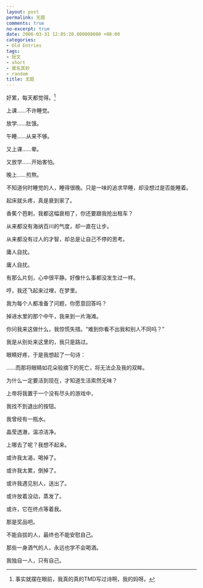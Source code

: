 ```yaml
---
layout: post
permalink: 无题
comments: true
no-excerpt: true
date: 2006-03-31 12:05:20.000000000 +08:00
categories:
- Old Entries
tags:
- 短文
- short
- 莫名其妙
- random
title: 无题
---
```


好累，每天都觉得。[^origin]

上课……不许睡觉。

放学……肚饿。

午睡……从来不够。

又上课……晕。

又放学……开始害怕。

晚上……煎熬。

不知道何时睡觉的人，睡得很晚。只是一味的追求早睡，却没想过是否能睡着。

起床就头疼，真是衰到家了。

香蕉个芭剌，我都这幅衰相了，你还要跟我抢出租车？

从来都没有海纳百川的气度，却一直在让步。

从来都没有过人的才智，却总是让自己不停的思考。

庸人自扰。

庸人自扰。

有那么片刻，心中很平静。好像什么事都没发生过一样。

哼，我还飞起来过哩，在梦里。

我为每个人都准备了问题，你愿意回答吗？

掉进水里的那个中午，我来到一片海滩。

你问我来这做什么，我惊慌失措。“难到你看不出我和别人不同吗？”

我是从别处来这里的，我只是路过。

眼睛好疼，于是我想起了一句诗：

……而那将眼睛如花朵般摘下的死亡，将无法企及我的双眸。

为什么一定要活到现在，才知道生活索然无味？

上帝将我置于一个没有尽头的游戏中，

我找不到退出的按钮。

我曾经有一瓶水。

晶莹透澈，温凉洁净。

上哪去了呢？我想不起来。

或许我太渴，喝掉了。

或许我太累，倒掉了。

或许我遇见别人，送出了。

或许放着没动，蒸发了。

或许，它在终点等着我。

那是奖品吧。

不能自拔的人，最终也不能安慰自己。

那些一身酒气的人，永远也学不会喝酒。

我独自一人，只有自己。

[^origin]: 事实就摆在眼前，我真的真的TMD写过诗啊，我的妈呀。
